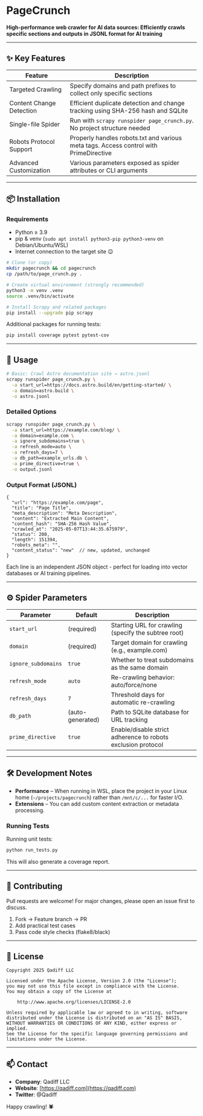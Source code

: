 # PageCrunch

**High-performance web crawler for AI data sources: Efficiently crawls specific sections and outputs in JSONL format for AI training**

---

## ✨ Key Features

| Feature             | Description                                                                  |
|---------------------|------------------------------------------------------------------------------|
| Targeted Crawling   | Specify domains and path prefixes to collect only specific sections          |
| Content Change Detection | Efficient duplicate detection and change tracking using SHA-256 hash and SQLite |
| Single-file Spider  | Run with `scrapy runspider page_crunch.py`. No project structure needed      |
| Robots Protocol Support | Properly handles robots.txt and various meta tags. Access control with PrimeDirective |
| Advanced Customization | Various parameters exposed as spider attributes or CLI arguments          |

---

## 📦 Installation

### Requirements

* Python ≥ 3.9
* pip & venv (`sudo apt install python3-pip python3-venv` on Debian/Ubuntu/WSL)
* Internet connection to the target site 😉

```bash
# Clone (or copy)
mkdir pagecrunch && cd pagecrunch
cp /path/to/page_crunch.py .

# Create virtual environment (strongly recommended)
python3 -m venv .venv
source .venv/bin/activate

# Install Scrapy and related packages
pip install --upgrade pip scrapy
```

Additional packages for running tests:

```bash
pip install coverage pytest pytest-cov
```

---

## 🚀 Usage

```bash
# Basic: Crawl Astro documentation site → astro.jsonl
scrapy runspider page_crunch.py \
  -a start_url=https://docs.astro.build/en/getting-started/ \
  -a domain=astro.build \
  -o astro.jsonl
```

### Detailed Options

```bash
scrapy runspider page_crunch.py \
  -a start_url=https://example.com/blog/ \
  -a domain=example.com \
  -a ignore_subdomains=true \
  -a refresh_mode=auto \
  -a refresh_days=7 \
  -a db_path=example_urls.db \
  -a prime_directive=true \
  -o output.jsonl
```

### Output Format (JSONL)

```jsonc
{
  "url": "https://example.com/page",
  "title": "Page Title",
  "meta_description": "Meta Description",
  "content": "Extracted Main Content",
  "content_hash": "SHA-256 Hash Value",
  "crawled_at": "2025-05-07T13:44:35.675979",
  "status": 200,
  "length": 151394,
  "robots_meta": "",
  "content_status": "new"  // new, updated, unchanged
}
```

Each line is an independent JSON object - perfect for loading into vector databases or AI training pipelines.

---

## ⚙️ Spider Parameters

| Parameter         | Default       | Description                                                |
|-------------------|--------------|------------------------------------------------------------|
| `start_url`       | (required)    | Starting URL for crawling (specify the subtree root)       |
| `domain`          | (required)    | Target domain for crawling (e.g., example.com)             |
| `ignore_subdomains` | `true`     | Whether to treat subdomains as the same domain              |
| `refresh_mode`    | `auto`        | Re-crawling behavior: auto/force/none                      |
| `refresh_days`    | `7`           | Threshold days for automatic re-crawling                   |
| `db_path`         | (auto-generated) | Path to SQLite database for URL tracking                |
| `prime_directive` | `true`        | Enable/disable strict adherence to robots exclusion protocol |

---

## 🛠 Development Notes

* **Performance** – When running in WSL, place the project in your Linux home (`~/projects/pagecrunch`) rather than `/mnt/c/...` for faster I/O.
* **Extensions** – You can add custom content extraction or metadata processing.

### Running Tests

Running unit tests:

```bash
python run_tests.py
```

This will also generate a coverage report.

---

## 🤝 Contributing

Pull requests are welcome! For major changes, please open an issue first to discuss.

1. Fork → Feature branch → PR
2. Add practical test cases
3. Pass code style checks (flake8/black)

---

## 📄 License

```
Copyright 2025 Qadiff LLC

Licensed under the Apache License, Version 2.0 (the "License");
you may not use this file except in compliance with the License.
You may obtain a copy of the License at

    http://www.apache.org/licenses/LICENSE-2.0

Unless required by applicable law or agreed to in writing, software
distributed under the License is distributed on an "AS IS" BASIS,
WITHOUT WARRANTIES OR CONDITIONS OF ANY KIND, either express or implied.
See the License for the specific language governing permissions and
limitations under the License.
```

---

## 📫 Contact

* **Company**: Qadiff LLC
* **Website**: [https://qadiff.com](https://qadiff.com)
* **Twitter**: @Qadiff

Happy crawling! 🕷️
